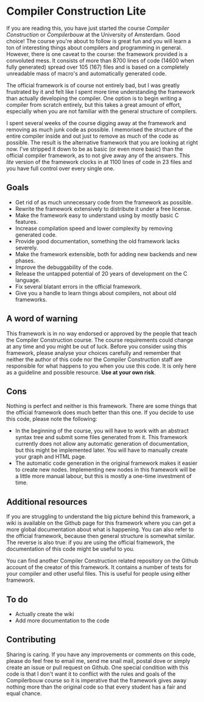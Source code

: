 # Compiler Construction Lite

If you are reading this, you have just started the course *Compiler
Construction* or *Compilerbouw* at the University of Amsterdam. Good choice! The
course you're about to follow is great fun and you will learn a ton of
interesting things about compilers and programming in general. However, there is
one caveat to the course: the framework provided is a convoluted mess. It
consists of more than 8700 lines of code (14600 when fully generated) spread
over 105 (167) files and is based on a completely unreadable mass of macro's and
automatically generated code.

The official framework is of course not entirely bad, but I was greatly
frustrated by it and felt like I spent more time understanding the framework
than actually developing the compiler. One option is to begin writing a compiler
from scratch entirely, but this takes a great amount of effort, especially when
you are not familiar with the general structure of compilers.

I spent several weeks of the course digging away at the framework and removing
as much junk code as possible. I memorised the structure of the entire compiler
inside and out just to remove as much of the code as possible. The result is the
alternative framework that you are looking at right now. I've stripped it down
to be as basic (or even more basic) than the official compiler framework, as to
not give away any of the answers. This *lite* version of the framework clocks in
at 1100 lines of code in 23 files and you have full control over every single
one.

## Goals

 * Get rid of as much unnecessary code from the framework as possible.
 * Rewrite the framework extensively to distribute it under a free license.
 * Make the framework easy to understand using by mostly basic C features.
 * Increase compilation speed and lower complexity by removing generated code.
 * Provide good documentation, something the old framework lacks severely.
 * Make the framework extensible, both for adding new backends and new phases.
 * Improve the debuggability of the code.
 * Release the untapped potential of 20 years of development on the C language.
 * Fix several blatant errors in the official framework.
 * Give you a handle to learn things about compilers, not about old frameworks.

## A word of warning

This framework is in no way endorsed or approved by the people that teach the
Compiler Construction course. The course requirements could change at any time
and you might be out of luck. Before you consider using this framework, please
analyse your choices carefully and remember that neither the author of this
code nor the Compiler Construction staff are responsible for what happens to you
when you use this code. It is only here as a guideline and possible resource.
**Use at your own risk**.

## Cons

Nothing is perfect and neither is this framework. There are some things that the
official framework does much better than this one. If you decide to use this
code, please note the following:

 * In the beginning of the course, you will have to work with an abstract
   syntax tree and submit some files generated from it. This framework currently
   does not allow any automatic generation of documentation, but this might be
   implemented later. You will have to manually create your graph and HTML page.
 * The automatic code generation in the original framework makes it easier to
   create new nodes. Implementing new nodes in this framework will be a little
   more manual labour, but this is mostly a one-time investment of time.

## Additional resources

If you are struggling to understand the big picture behind this framework, a
wiki is available on the Github page for this framework where you can get a
more global documentation about what is happening. You can also refer to the
official framework, because then general structure is somewhat similar. The
reverse is also true: if you are using the official framework, the documentation
of this code might be useful to you.

You can find another Compiler Construction related repository on the Github
account of the creator of this framework. It contains a number of tests for your
compiler and other useful files. This is useful for people using either
framework.

## To do

 * Actually create the wiki
 * Add more documentation to the code

## Contributing

Sharing is caring. If you have any improvements or comments on this code, please
do feel free to email me, send me snail mail, postal dove or simply create an
issue or pull request on Github. One special condition with this code is that
I don't want it to conflict with the rules and goals of the Compilerbouw course
so it is imperative that the framework gives away nothing more than the original
code so that every student has a fair and equal chance.
